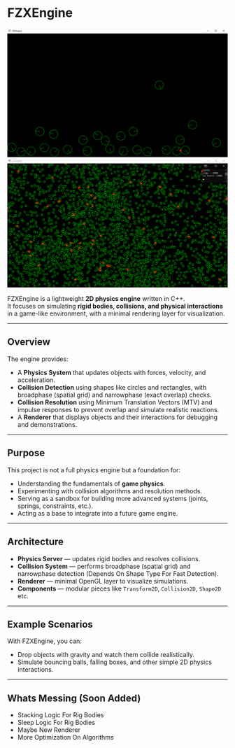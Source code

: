 # FZXEngine

![FZXEngine Screenshot](screenshots/GravityBalls.png)
![FZXEngine Screenshot](screenshots/2000BoxSpace.png)

FZXEngine is a lightweight **2D physics engine** written in C++.  
It focuses on simulating **rigid bodies, collisions, and physical interactions** in a game-like environment, with a minimal rendering layer for visualization.

---

## Overview

The engine provides:
- A **Physics System** that updates objects with forces, velocity, and acceleration.
- **Collision Detection** using shapes like circles and rectangles, with broadphase (spatial grid) and narrowphase (exact overlap) checks.
- **Collision Resolution** using Minimum Translation Vectors (MTV) and impulse responses to prevent overlap and simulate realistic reactions.
- A **Renderer** that displays objects and their interactions for debugging and demonstrations.

---

## Purpose

This project is not a full physics engine but a foundation for:
- Understanding the fundamentals of **game physics**.
- Experimenting with collision algorithms and resolution methods.
- Serving as a sandbox for building more advanced systems (joints, springs, constraints, etc.).
- Acting as a base to integrate into a future game engine.

---

## Architecture

- **Physics Server** — updates rigid bodies and resolves collisions.
- **Collision System** — performs broadphase (spatial grid) and narrowphase detection (Depends On Shape Type For Fast Detection).
- **Renderer** — minimal OpenGL layer to visualize simulations.
- **Components** — modular pieces like `Transform2D`, `Collision2D`, `Shape2D` etc.

---

## Example Scenarios

With FZXEngine, you can:
- Drop objects with gravity and watch them collide realistically.
- Simulate bouncing balls, falling boxes, and other simple 2D physics interactions.

---

## Whats Messing (Soon Added)

- Stacking Logic For Rig Bodies
- Sleep Logic For Rig Bodies
- Maybe New Renderer
- More Optimization On Algorithms
